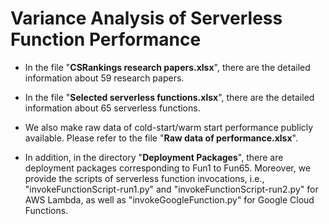 # Variance Analysis of Serverless Function Performance

* In the file "**CSRankings research papers.xlsx**", there are the detailed information about 59 research papers.

* In the file "**Selected serverless functions.xlsx**", there are the detailed information about 65 serverless functions.

* We also make raw data of cold-start/warm start performance publicly available. Please refer to the file "**Raw data of performance.xlsx**".

* In addition, in the directory "**Deployment Packages**", there are deployment packages corresponding to Fun1 to Fun65. Moreover, we provide the scripts of serverless function invocations, i.e., "invokeFunctionScript-run1.py" and "invokeFunctionScript-run2.py" for AWS Lambda, as well as "invokeGoogleFunction.py" for Google Cloud Functions.
